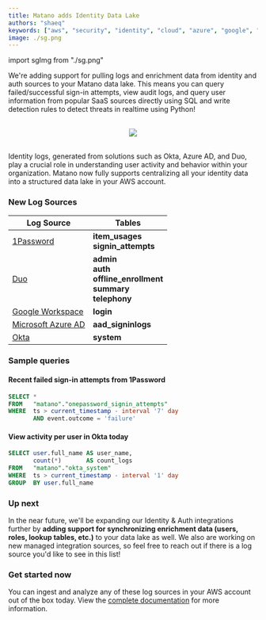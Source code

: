 ```yaml
---
title: Matano adds Identity Data Lake
authors: "shaeq"
keywords: ["aws", "security", "identity", "cloud", "azure", "google", "okta"]
image: ./sg.png
---
```


import sgImg from "./sg.png"

<head>
  <meta name="twitter:card" content="summary_large_image" />
  <meta name="twitter:creator" content="@AhmedSamrose" />
</head>

We're adding support for pulling logs and enrichment data from identity and auth sources to your Matano data lake. This means you can query failed/successful sign-in attempts, view audit logs, and query user information from popular SaaS sources directly using SQL and write detection rules to detect threats in realtime using Python!

<br/>

<div align="center">
    <img className="mtn-blog-sq-img" src={sgImg}/>
</div>

<!-- truncate -->

<br/>

Identity logs, generated from solutions such as Okta, Azure AD, and Duo, play a crucial role in understanding user activity and behavior within your organization. Matano now fully supports centralizing all your identity data into a structured data lake in your AWS account.

### New Log Sources

| Log Source       | Tables                                                                |
|------------------|-----------------------------------------------------------------------|
| [1Password](/docs/log-sources/managed/1password)        |**item_usages**<br/>**signin_attempts**                                     |
| [Duo](/docs/log-sources/managed/duo)              |**admin**<br/>**auth**<br/>**offline_enrollment**<br/>**summary**<br/>**telephony** |
| [Google Workspace](/docs/log-sources/managed/google-workspace)  |**login**                                                               |
| [Microsoft Azure AD](/docs/log-sources/managed/microsoft-graph)             |**aad_signinlogs**                                                      |
| [Okta](/docs/log-sources/managed/okta)             |**system**                                                              |


### Sample queries

#### Recent failed sign-in attempts from 1Password
```sql
SELECT *
FROM   "matano"."onepassword_signin_attempts"
WHERE  ts > current_timestamp - interval '7' day
       AND event.outcome = 'failure' 
```

#### View activity per user in Okta today
```sql
SELECT user.full_name AS user_name,
       count(*)       AS count_logs
FROM   "matano"."okta_system"
WHERE  ts > current_timestamp - interval '1' day
GROUP  BY user.full_name 
```

### Up next

In the near future, we'll be expanding our Identity & Auth integrations further by **adding support for synchronizing enrichment data (users, roles, lookup tables, etc.)** to your data lake as well. We also are working on new managed integration sources, so feel free to reach out if there is a log source you'd like to see in this list!

### Get started now

You can ingest and analyze any of these log sources in your AWS account out of the box today. View the [complete documentation](https://www.matano.dev/docs/log-sources/managed/) for more information.
